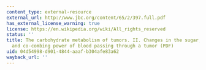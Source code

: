 ```yaml
---
content_type: external-resource
external_url: http://www.jbc.org/content/65/2/397.full.pdf
has_external_license_warning: true
license: https://en.wikipedia.org/wiki/All_rights_reserved
status: ''
title: The carbohydrate metabolism of tumors. II. Changes in the sugar, lactic acid,
  and co-combing power of blood passing through a tumor (PDF)
uid: 04d54998-d901-4844-aaaf-b304afe83a62
wayback_url: ''
---
```

